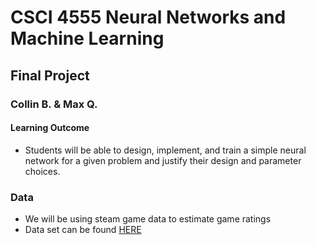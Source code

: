 # CSCI 4555 Neural Networks and Machine Learning

## Final Project

### Collin B. & Max Q.

#### Learning Outcome

-   Students will be able to design, implement, and train a simple neural network for a given problem and justify their design and parameter choices.

### Data

-   We will be using steam game data to estimate game ratings
-   Data set can be found [HERE](https://www.kaggle.com/datasets/whigmalwhim/steam-releases/data?select=game_data_all.csv)
